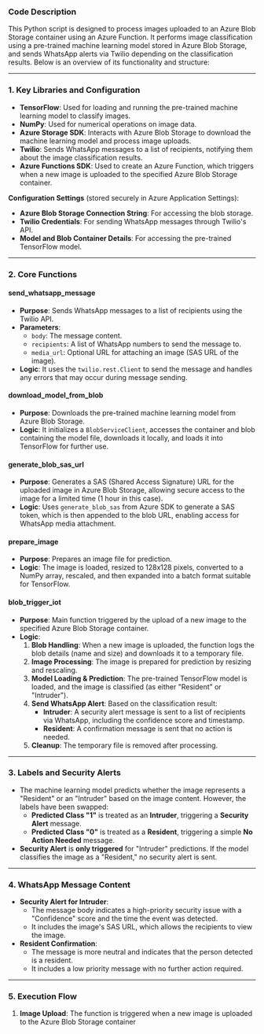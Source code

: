 ### **Code Description**

This Python script is designed to process images uploaded to an Azure Blob Storage container using an Azure Function. It performs image classification using a pre-trained machine learning model stored in Azure Blob Storage, and sends WhatsApp alerts via Twilio depending on the classification results. Below is an overview of its functionality and structure:

---

### **1. Key Libraries and Configuration**
- **TensorFlow**: Used for loading and running the pre-trained machine learning model to classify images.
- **NumPy**: Used for numerical operations on image data.
- **Azure Storage SDK**: Interacts with Azure Blob Storage to download the machine learning model and process image uploads.
- **Twilio**: Sends WhatsApp messages to a list of recipients, notifying them about the image classification results.
- **Azure Functions SDK**: Used to create an Azure Function, which triggers when a new image is uploaded to the specified Azure Blob Storage container.

**Configuration Settings** (stored securely in Azure Application Settings):
- **Azure Blob Storage Connection String**: For accessing the blob storage.
- **Twilio Credentials**: For sending WhatsApp messages through Twilio's API.
- **Model and Blob Container Details**: For accessing the pre-trained TensorFlow model.

---

### **2. Core Functions**

#### **send_whatsapp_message**
- **Purpose**: Sends WhatsApp messages to a list of recipients using the Twilio API. 
- **Parameters**: 
  - `body`: The message content.
  - `recipients`: A list of WhatsApp numbers to send the message to.
  - `media_url`: Optional URL for attaching an image (SAS URL of the image).
- **Logic**: It uses the `twilio.rest.Client` to send the message and handles any errors that may occur during message sending.

#### **download_model_from_blob**
- **Purpose**: Downloads the pre-trained machine learning model from Azure Blob Storage.
- **Logic**: It initializes a `BlobServiceClient`, accesses the container and blob containing the model file, downloads it locally, and loads it into TensorFlow for further use.
  
#### **generate_blob_sas_url**
- **Purpose**: Generates a SAS (Shared Access Signature) URL for the uploaded image in Azure Blob Storage, allowing secure access to the image for a limited time (1 hour in this case).
- **Logic**: Uses `generate_blob_sas` from Azure SDK to generate a SAS token, which is then appended to the blob URL, enabling access for WhatsApp media attachment.

#### **prepare_image**
- **Purpose**: Prepares an image file for prediction.
- **Logic**: The image is loaded, resized to 128x128 pixels, converted to a NumPy array, rescaled, and then expanded into a batch format suitable for TensorFlow.

#### **blob_trigger_iot**
- **Purpose**: Main function triggered by the upload of a new image to the specified Azure Blob Storage container.
- **Logic**:
  1. **Blob Handling**: When a new image is uploaded, the function logs the blob details (name and size) and downloads it to a temporary file.
  2. **Image Processing**: The image is prepared for prediction by resizing and rescaling.
  3. **Model Loading & Prediction**: The pre-trained TensorFlow model is loaded, and the image is classified (as either "Resident" or "Intruder").
  4. **Send WhatsApp Alert**: Based on the classification result:
     - **Intruder**: A security alert message is sent to a list of recipients via WhatsApp, including the confidence score and timestamp.
     - **Resident**: A confirmation message is sent that no action is needed.
  5. **Cleanup**: The temporary file is removed after processing.

---

### **3. Labels and Security Alerts**
- The machine learning model predicts whether the image represents a "Resident" or an "Intruder" based on the image content. However, the labels have been swapped:
  - **Predicted Class "1"** is treated as an **Intruder**, triggering a **Security Alert** message.
  - **Predicted Class "0"** is treated as a **Resident**, triggering a simple **No Action Needed** message.
- **Security Alert** is **only triggered** for "Intruder" predictions. If the model classifies the image as a "Resident," no security alert is sent.

---

### **4. WhatsApp Message Content**
- **Security Alert for Intruder**: 
  - The message body indicates a high-priority security issue with a "Confidence" score and the time the event was detected.
  - It includes the image's SAS URL, which allows the recipients to view the image.
- **Resident Confirmation**:
  - The message is more neutral and indicates that the person detected is a resident.
  - It includes a low priority message with no further action required.

---

### **5. Execution Flow**
1. **Image Upload**: The function is triggered when a new image is uploaded to the Azure Blob Storage container
